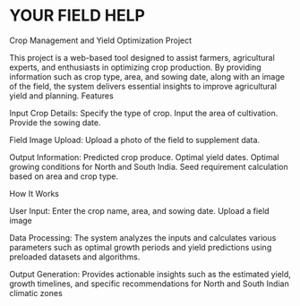 # YOUR FIELD HELP
 Crop Management and Yield Optimization Project

This project is a web-based tool designed to assist farmers, agricultural experts, and enthusiasts in optimizing crop production. By providing information such as crop type, area, and sowing date, along with an image of the field, the system delivers essential insights to improve agricultural yield and planning. Features

Input Crop Details: Specify the type of crop. Input the area of cultivation. Provide the sowing date.

Field Image Upload: Upload a photo of the field to supplement data.

Output Information: Predicted crop produce. Optimal yield dates. Optimal growing conditions for North and South India. Seed requirement calculation based on area and crop type.

How It Works

User Input: Enter the crop name, area, and sowing date. Upload a field image

Data Processing: The system analyzes the inputs and calculates various parameters such as optimal growth periods and yield predictions using preloaded datasets and algorithms.

Output Generation: Provides actionable insights such as the estimated yield, growth timelines, and specific recommendations for North and South Indian climatic zones
